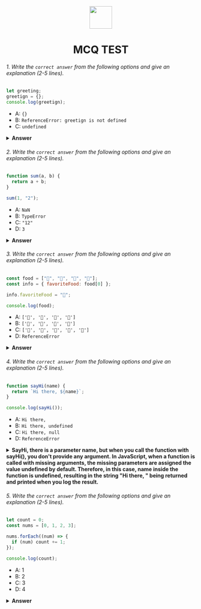 <div align="center">
  <img height="60" src="https://edurev.gumlet.io/AllImages/original/ApplicationImages/CourseImages/944e5d47-8c55-4a89-91e5-22ab5f2798fc_CI.png">
  <h1>MCQ TEST</h1>
</div>

###### 1. Write the `correct answer` from the following options and give an explanation (2-5 lines).

```javascript
let greeting;
greetign = {};
console.log(greetign);
```

- A: `{}`
- B: `ReferenceError: greetign is not defined`
- C: `undefined`

<details><summary><b>Answer</b></summary>
<p>

#### Answer: A

<i>A variable named "greeting" is declared but not initialized with a value. Then, a typo occurs when trying to assign an empty object to "greetign" (note the extra 'n' in the variable name). As a result, "greetign" is a new variable, and an empty object {} is assigned to it. When you log "greetign," it will display the empty object {}.</i>

</p>
</details>

###### 2. Write the `correct answer` from the following options and give an explanation (2-5 lines).

```javascript
function sum(a, b) {
  return a + b;
}

sum(1, "2");
```

- A: `NaN`
- B: `TypeError`
- C: `"12"`
- D: `3`

<details><summary><b>Answer</b></summary>
<p>

#### Answer: C

<i>The sum function takes two parameters a and b and attempts to add them together using the + operator. In JavaScript, when you use the + operator with a string and a number, it performs string concatenation, not numerical addition. So, in this case, it concatenates the number 1 and the string "2" to form the string "12," resulting in the answer "12."</i>

</p>
</details>

###### 3. Write the `correct answer` from the following options and give an explanation (2-5 lines).

```javascript
const food = ["🍕", "🍫", "🥑", "🍔"];
const info = { favoriteFood: food[0] };

info.favoriteFood = "🍝";

console.log(food);
```

- A: `['🍕', '🍫', '🥑', '🍔']`
- B: `['🍝', '🍫', '🥑', '🍔']`
- C: `['🍝', '🍕', '🍫', '🥑', '🍔']`
- D: `ReferenceError`

<details><summary><b>Answer</b></summary>
<p>

#### Answer: A

<i>A food array is defined with four elements. Then, an info object is created with a favoriteFood property that initially references the first element of the food array, which is "🍕". Later, the info.favoriteFood property is reassigned to "🍝". However, this reassignment does not affect the original food array, so when you log food, it remains unchanged and prints ['🍕', '🍫', '🥑', '🍔'].</i>

</p>
</details>

###### 4. Write the `correct answer` from the following options and give an explanation (2-5 lines).

```javascript
function sayHi(name) {
  return `Hi there, ${name}`;
}

console.log(sayHi());
```

- A: `Hi there,`
- B: `Hi there, undefined`
- C: `Hi there, null`
- D: `ReferenceError`

<details><summary><b>SayHi, there is a parameter name, but when you call the function with sayHi(), you don't provide any argument. In JavaScript, when a function is called with missing arguments, the missing parameters are assigned the value undefined by default. Therefore, in this case, name inside the function is undefined, resulting in the string "Hi there, " being returned and printed when you log the result.</b></summary>
<p>

#### Answer: A

<i>An array nums containing four elements. The forEach method is used to iterate over each element of the array. Inside the callback function, there's a conditional check if (num) which evaluates to true for all elements in the array except for the first one.
So, the callback function increments the count variable for every element in nums except the first one. Since there are three elements (1, 2, and 3) that satisfy the condition, count is incremented three times, resulting in a final value of 3 when you log it.</i>

</p>
</details>

###### 5. Write the `correct answer` from the following options and give an explanation (2-5 lines).

```javascript
let count = 0;
const nums = [0, 1, 2, 3];

nums.forEach((num) => {
  if (num) count += 1;
});

console.log(count);
```

- A: 1
- B: 2
- C: 3
- D: 4

<details><summary><b>Answer</b></summary>
<p>

#### Answer: C

<i>Write your explanation here</i>

</p>
</details>

